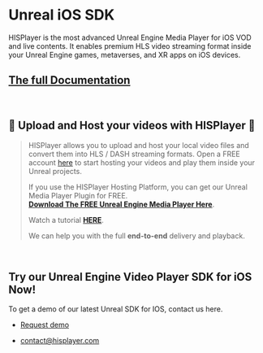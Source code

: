 # Unreal iOS SDK

HISPlayer is the most advanced Unreal Engine Media Player for iOS VOD and live contents. It enables premium HLS video streaming format inside your Unreal Engine games, metaverses, and XR apps on iOS devices.

## [The full Documentation](https://hisplayer.github.io/UnrealiOS-SDK/#/)

<br>

## 🚀 Upload and Host your videos with HISPlayer 🚀

>
> HISPlayer allows you to upload and host your local video files and convert them into HLS / DASH streaming formats.
> Open a FREE account [here](https://dashboard.hisplayer.com/signup) to start hosting your videos and play them inside your Unreal projects.
>
>If you use the HISPlayer Hosting Platform, you can get our Unreal Media Player Plugin for FREE.<br>
>**[Download The FREE Unreal Engine Media Player Here](https://github.com/HISPlayer/Unreal_Engine_Media_Player/releases/tag/v2.9.0.1)**.
>
>
> Watch a tutorial **[HERE](https://www.youtube.com/watch?v=awfN0zz-8zQ)**.
>
> We can help you with the full **end-to-end** delivery and playback.

<br>

## Try our Unreal Engine Video Player SDK for iOS Now!

To get a demo of our latest Unreal SDK for IOS, contact us here.

* [Request demo](https://hisplayer.com/demo-unrealengine-mediaplayer-sdk-github/)

* contact@hisplayer.com
